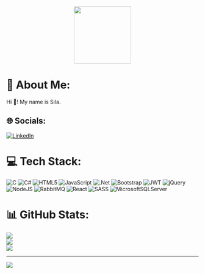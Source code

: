 ###

<div align="center">
  <img height="150" style="border-radius: %10" src="https://media.licdn.com/dms/image/D4D16AQFTvoz9JxdBew/profile-displaybackgroundimage-shrink_350_1400/0/1714254106723?e=1725494400&v=beta&t=uWfU-nM2-QbJprL3hS3uEhl1RLAZq8nOD9c6amZEjz8"  />
</div>

###

# 💫 About Me:
Hi 👋! My name is Sıla.


## 🌐 Socials:
[![LinkedIn](https://img.shields.io/badge/LinkedIn-%230077B5.svg?logo=linkedin&logoColor=white)](https://linkedin.com/in/https://www.linkedin.com/in/sılayıldırım/) 

# 💻 Tech Stack:
![C](https://img.shields.io/badge/c-%2300599C.svg?style=for-the-badge&logo=c&logoColor=white) ![C#](https://img.shields.io/badge/c%23-%23239120.svg?style=for-the-badge&logo=csharp&logoColor=white) ![HTML5](https://img.shields.io/badge/html5-%23E34F26.svg?style=for-the-badge&logo=html5&logoColor=white) ![JavaScript](https://img.shields.io/badge/javascript-%23323330.svg?style=for-the-badge&logo=javascript&logoColor=%23F7DF1E) ![.Net](https://img.shields.io/badge/.NET-5C2D91?style=for-the-badge&logo=.net&logoColor=white) ![Bootstrap](https://img.shields.io/badge/bootstrap-%238511FA.svg?style=for-the-badge&logo=bootstrap&logoColor=white) ![JWT](https://img.shields.io/badge/JWT-black?style=for-the-badge&logo=JSON%20web%20tokens) ![jQuery](https://img.shields.io/badge/jquery-%230769AD.svg?style=for-the-badge&logo=jquery&logoColor=white) ![NodeJS](https://img.shields.io/badge/node.js-6DA55F?style=for-the-badge&logo=node.js&logoColor=white) ![RabbitMQ](https://img.shields.io/badge/rabbitmq-FF6600?style=for-the-badge&logo=rabbitmq&logoColor=white) ![React](https://img.shields.io/badge/react-%2320232a.svg?style=for-the-badge&logo=react&logoColor=%2361DAFB) ![SASS](https://img.shields.io/badge/SASS-hotpink.svg?style=for-the-badge&logo=SASS&logoColor=white) ![MicrosoftSQLServer](https://img.shields.io/badge/Microsoft%20SQL%20Server-CC2927?style=for-the-badge&logo=microsoft%20sql%20server&logoColor=white)
# 📊 GitHub Stats:
![](https://github-readme-stats.vercel.app/api?username=SilaYildiriim&theme=nightowl&hide_border=false&include_all_commits=true&count_private=true)<br/>
![](https://github-readme-streak-stats.herokuapp.com/?user=SilaYildiriim&theme=nightowl&hide_border=false)<br/>
![](https://github-readme-stats.vercel.app/api/top-langs/?username=SilaYildiriim&theme=nightowl&hide_border=false&include_all_commits=true&count_private=true&layout=compact)

---
[![](https://visitcount.itsvg.in/api?id=SilaYildiriim&icon=0&color=0)](https://visitcount.itsvg.in)

<!-- Proudly created with GPRM ( https://gprm.itsvg.in ) -->
